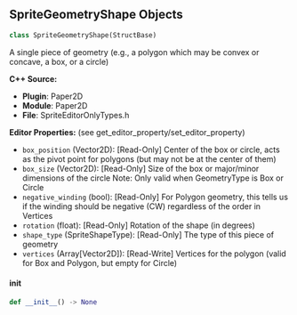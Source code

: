 ## SpriteGeometryShape Objects

```python
class SpriteGeometryShape(StructBase)
```

A single piece of geometry (e.g., a polygon which may be convex or concave, a box, or a circle)

**C++ Source:**

- **Plugin**: Paper2D
- **Module**: Paper2D
- **File**: SpriteEditorOnlyTypes.h

**Editor Properties:** (see get_editor_property/set_editor_property)

- ``box_position`` (Vector2D):  [Read-Only] Center of the box or circle, acts as the pivot point for polygons (but may not be at the center of them)
- ``box_size`` (Vector2D):  [Read-Only] Size of the box or major/minor dimensions of the circle
  Note: Only valid when GeometryType is Box or Circle
- ``negative_winding`` (bool):  [Read-Only] For Polygon geometry, this tells us if the winding should be negative (CW) regardless of the order in Vertices
- ``rotation`` (float):  [Read-Only] Rotation of the shape (in degrees)
- ``shape_type`` (SpriteShapeType):  [Read-Only] The type of this piece of geometry
- ``vertices`` (Array[Vector2D]):  [Read-Write] Vertices for the polygon (valid for Box and Polygon, but empty for Circle)

<a id="unreal.SpriteGeometryShape.__init__"></a>

#### __init__

```python
def __init__() -> None
```

<a id="unreal.SpritePolygon"></a>